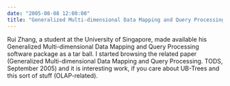 ```yaml
---
date: "2005-08-08 12:00:00"
title: "Generalized Multi-dimensional Data Mapping and Query Processing"
---
```




Rui Zhang, a student at the University of Singapore, made available his Generalized Multi-dimensional Data Mapping and Query Processing software package as a tar ball. I started browsing the related paper (Generalized Multi-dimensional Data Mapping and Query Processing. TODS, September 2005) and it is interesting work, if you care about UB-Trees and this sort of stuff (OLAP-related).

